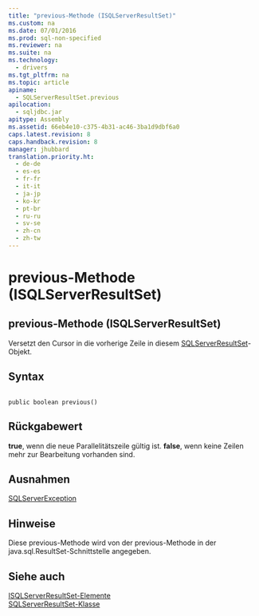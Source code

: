 ```yaml
---
title: "previous-Methode (ISQLServerResultSet)"
ms.custom: na
ms.date: 07/01/2016
ms.prod: sql-non-specified
ms.reviewer: na
ms.suite: na
ms.technology: 
  - drivers
ms.tgt_pltfrm: na
ms.topic: article
apiname: 
  - SQLServerResultSet.previous
apilocation: 
  - sqljdbc.jar
apitype: Assembly
ms.assetid: 66eb4e10-c375-4b31-ac46-3ba1d9dbf6a0
caps.latest.revision: 8
caps.handback.revision: 8
manager: jhubbard
translation.priority.ht: 
  - de-de
  - es-es
  - fr-fr
  - it-it
  - ja-jp
  - ko-kr
  - pt-br
  - ru-ru
  - sv-se
  - zh-cn
  - zh-tw
---
```

# previous-Methode (ISQLServerResultSet)
    
## previous\-Methode \(ISQLServerResultSet\)  
 Versetzt den Cursor in die vorherige Zeile in diesem [SQLServerResultSet](../content/SQLServerResultSet-Class.md)\-Objekt.  
  
## Syntax  
  
```  
  
public boolean previous()  
```  
  
## Rückgabewert  
 **true**, wenn die neue Parallelitätszeile gültig ist. **false**, wenn keine Zeilen mehr zur Bearbeitung vorhanden sind.  
  
## Ausnahmen  
 [SQLServerException](../content/SQLServerException-Class.md)  
  
## Hinweise  
 Diese previous\-Methode wird von der previous\-Methode in der java.sql.ResultSet\-Schnittstelle angegeben.  
  
## Siehe auch  
 [ISQLServerResultSet-Elemente](../content/SQLServerResultSet-Members.md)   
 [SQLServerResultSet-Klasse](../content/SQLServerResultSet-Class.md)  
  
  